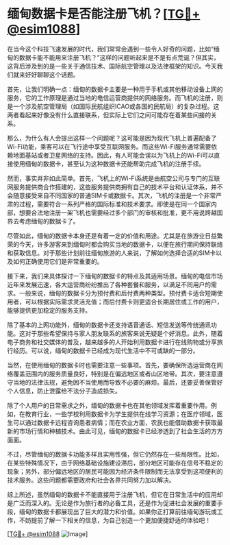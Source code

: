 # 缅甸数据卡是否能注册飞机？[[TG💪+ @esim1088](https://t.me/s/esim1088)]

在当今这个科技飞速发展的时代，我们常常会遇到一些令人好奇的问题，比如“缅甸的数据卡能不能用来注册飞机？”这样的问题听起来是不是有点荒诞？但其实，这背后涉及到的是一些关于通信技术、国际航空管理以及法律框架的知识。今天我们就来好好聊聊这个话题。

首先，让我们明确一点：缅甸的数据卡主要是一种用于手机或其他移动设备上网的服务，它的工作原理是通过当地的电信运营商提供的网络服务。而飞机的注册，则是一个涉及航空管理局（如国际民航组织ICAO或各国的民航局）的复杂过程。这两者看起来好像没有什么直接联系，但实际上它们之间可能存在着某些间接的关系。

那么，为什么有人会提出这样一个问题呢？这可能是因为现代飞机上普遍配备了Wi-Fi功能，乘客可以在飞行途中享受互联网服务。而这些Wi-Fi服务通常需要依赖地面基站或者卫星网络的支持。因此，有人可能会误以为飞机上的Wi-Fi可以直接使用缅甸的数据卡，甚至认为这种数据卡还能帮助完成飞机的注册手续。

然而，事实并非如此简单。首先，飞机上的Wi-Fi系统是由航空公司与专门的互联网服务提供商合作搭建的，这些服务提供商拥有自己的技术平台和认证体系，并不会随意接受来自不同国家的普通SIM卡或数据卡。其次，飞机的注册是一个非常严肃的过程，需要符合一系列严格的国际标准和技术要求。即使是在同一个国家内部，想要合法地注册一架飞机也需要经过多个部门的审核和批准，更不用说跨越国界去考虑缅甸的数据卡了。

尽管如此，缅甸的数据卡本身还是有着一定的价值和用途。尤其是在旅游业日益繁荣的今天，许多游客来到缅甸时都会购买当地的数据卡，以便在旅行期间保持联络和获取信息。对于那些计划前往缅甸旅游的人来说，了解如何选择合适的SIM卡以及如何正确使用它们是非常重要的。

接下来，我们来具体探讨一下缅甸的数据卡的特点及其适用场景。缅甸的电信市场近年来发展迅速，各大运营商纷纷推出了各种套餐和服务，以满足不同用户的需求。一般来说，缅甸的数据卡分为预付费和后付费两种类型。预付费卡适合短期使用者，可以根据实际需求灵活充值；而后付费卡则更适合长期居住或工作的用户，能够提供更加稳定的服务支持。

除了基本的上网功能外，缅甸的数据卡还支持语音通话、短信发送等传统通讯功能。这对于那些希望保持与家人朋友联系的旅客来说无疑是个好消息。此外，随着电子商务和社交媒体的普及，越来越多的人开始利用数据卡进行在线购物或分享旅行经历。可以说，缅甸的数据卡已经成为现代生活中不可或缺的一部分。

当然，在使用缅甸的数据卡时也需要注意一些事项。首先，要确保所选运营商在网络覆盖范围内的服务质量良好，特别是在偏远地区或者山区地带。其次，要注意遵守当地的法律法规，避免因不当使用而导致不必要的麻烦。最后，还要妥善保管好个人信息，防止泄露给不法分子造成损失。

除了个人用户的日常需求之外，缅甸的数据卡也在其他领域发挥着重要作用。例如，在教育行业，一些学校利用数据卡为学生提供在线学习资源；在医疗领域，医生可以通过数据卡远程咨询患者病情；而在农业方面，农民也能借助数据卡获取最新的市场行情和种植技术。由此可见，缅甸的数据卡已经渗透到了社会生活的方方面面。

不过，尽管缅甸的数据卡功能多样且实用性强，但它仍然存在一些局限性。比如，在某些特殊情况下，由于网络基础设施建设滞后，部分地区可能存在信号不稳定的现象；另外，部分偏远地区的居民可能因为经济条件限制而无法享受到这项便利的技术服务。这些问题都需要政府和社会各界共同努力加以解决。

综上所述，虽然缅甸的数据卡不能直接用于注册飞机，但它在日常生活中的应用却是广泛而深入的。无论是作为旅行者的必备工具，还是作为促进社会发展的重要手段，缅甸的数据卡都展现出了巨大的潜力和价值。如果你正打算前往缅甸游玩或工作，不妨提前了解一下相关的信息，为自己创造一个更加便捷舒适的体验吧！

[[TG💪+ @esim1088](https://t.me/s/esim1088) ![Image](https://i.postimg.cc/4NQfJmqS/Snipaste-2025-05-13-00-14-12.png)]